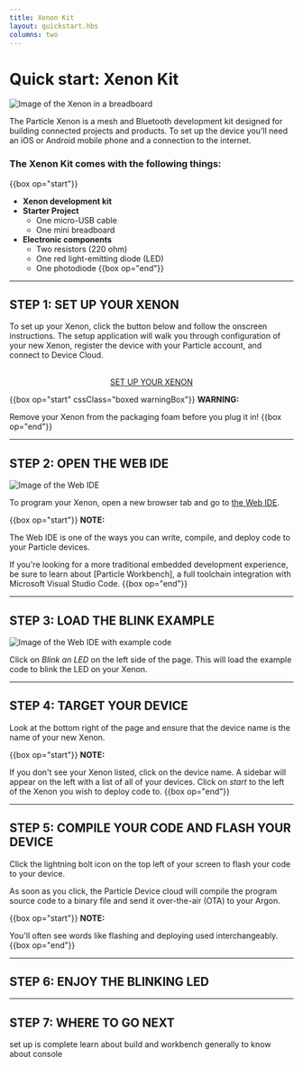 ```yaml
---
title: Xenon Kit
layout: quickstart.hbs
columns: two
---
```


# Quick start: Xenon Kit

![Image of the Xenon in a breadboard](/assets/images/xenon-breadboard-05.png)

The Particle Xenon is a mesh and Bluetooth development kit designed for building connected projects and products. To set up the device you'll need an iOS or Android mobile phone and a connection to the internet.


### The Xenon Kit comes with the following things:

{{box op="start"}}

* **Xenon development kit**
* **Starter Project**
  * One micro-USB cable
  * One mini breadboard
* **Electronic components**
  * Two resistors (220 ohm)
  * One red light-emitting diode (LED)
  * One photodiode
{{box op="end"}}

---

## STEP 1: SET UP YOUR XENON



To set up your Xenon, click the button below and follow the onscreen instructions. The setup application will walk you through configuration of your new Xenon, register the device with your Particle account, and connect to Device Cloud.

<div  align="center">
<br />
<a href="https://setup.particle.io/"  target="_blank" class="button">SET UP YOUR XENON</a>
<br />
</div>




{{box op="start" cssClass="boxed warningBox"}}
**WARNING:**

Remove your Xenon from the packaging foam before you plug it in!
{{box op="end"}}




---

## STEP 2: OPEN THE WEB IDE
![Image of the Web IDE](/assets/images/webide.png)

To program your Xenon, open a new browser tab and go to [the Web IDE](https://build.particle.io).


{{box op="start"}}
**NOTE:**

The Web IDE is one of the ways you can write, compile, and deploy code to your Particle devices.

If you're looking for a more traditional embedded development experience, be sure to learn about [Particle Workbench], a full toolchain integration with Microsoft Visual Studio Code.
{{box op="end"}}

---

## STEP 3: LOAD THE BLINK EXAMPLE

![Image of the Web IDE with example code](/assets/images/webide-with-examples.png)


Click on _Blink an LED_ on the left side of the page. This will load the example code to blink the LED on your Xenon.

---

## STEP 4: TARGET YOUR DEVICE

Look at the bottom right of the page and ensure that the device name is the name of your new Xenon.


{{box op="start"}}
**NOTE:**

If you don't see your Xenon listed, click on the device name. A sidebar will appear on the left with a list of all of your devices. Click on _start_ to the left of the Xenon you wish to deploy code to.
{{box op="end"}}

---

## STEP 5: COMPILE YOUR CODE AND FLASH YOUR DEVICE




Click the lightning bolt icon on the top left of your screen to flash your code to your device.

As soon as you click, the Particle Device cloud will compile the program source code to a binary file and send it over-the-air (OTA) to your Argon.

{{box op="start"}}
**NOTE:**

You'll often see words like flashing and deploying used interchangeably.
{{box op="end"}}

---

## STEP 6: ENJOY THE BLINKING LED


---

## STEP 7: WHERE TO GO NEXT
set up is complete
learn about build and workbench
generally to know about console
